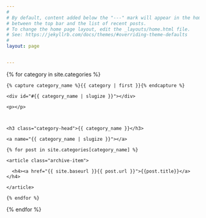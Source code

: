 ```yaml
---
#
# By default, content added below the "---" mark will appear in the home page
# between the top bar and the list of recent posts.
# To change the home page layout, edit the _layouts/home.html file.
# See: https://jekyllrb.com/docs/themes/#overriding-theme-defaults
#
layout: page


---
```






<div id="archives">

{% for category in site.categories %}

  <div class="archive-group">

    {% capture category_name %}{{ category | first }}{% endcapture %}

    <div id="#{{ category_name | slugize }}"></div>

    <p></p>



    <h3 class="category-head">{{ category_name }}</h3>

    <a name="{{ category_name | slugize }}"></a>

    {% for post in site.categories[category_name] %}

    <article class="archive-item">

      <h4><a href="{{ site.baseurl }}{{ post.url }}">{{post.title}}</a></h4>

    </article>

    {% endfor %}

  </div>

{% endfor %}

</div>


